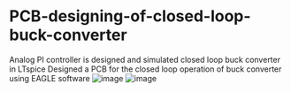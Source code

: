 # PCB-designing-of-closed-loop-buck-converter
Analog  PI controller is designed  and simulated closed loop buck converter in LTspice
Designed a PCB for the closed loop operation of buck converter using EAGLE software
![image](https://github.com/AkeshKotnana/PCB-designing-of-closed-loop-buck-converter/assets/143160798/7d42314c-cd27-4acf-8e46-8767351492d2)
![image](https://github.com/AkeshKotnana/PCB-designing-of-closed-loop-buck-converter/assets/143160798/af72a731-8c79-4215-9c80-fb20e500f29d)

